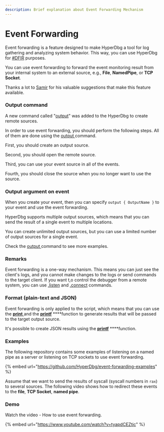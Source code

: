 ```yaml
---
description: Brief explanation about Event Forwarding Mechanism
---
```


# Event Forwarding

Event forwarding is a feature designed to make HyperDbg a tool for log gathering and analyzing system behavior. This way, you can use HyperDbg for [\#DFIR](https://twitter.com/search?q=%23dfir) purposes.

You can use event forwarding to forward the event monitoring result from your internal system to an external source, e.g., **File**, **NamedPipe**, or **TCP Socket**.

Thanks a lot to [Samir](https://twitter.com/SBousseaden) for his valuable suggestions that make this feature available.

### Output command

A new command called "[output](https://docs.hyperdbg.org/commands/debugging-commands/output)" was added to the HyperDbg to create remote sources.

In order to use event forwarding, you should perform the following steps. All of them are done using the [output ](https://docs.hyperdbg.org/commands/debugging-commands/output)command.

First, you should create an output source.

Second, you should open the remote source.

Third, you can use your event source in all of the events.

Fourth, you should close the source when you no longer want to use the source.

### Output argument on event

When you create your event, then you can specify  `output { OutputName }` to your event and use the event forwarding.

HyperDbg supports multiple output sources, which means that you can send the result of a single event to multiple locations.

You can create unlimited output sources, but you can use a limited number of output sources for a single event.

Check the [output ](https://docs.hyperdbg.org/commands/debugging-commands/output)command to see more examples.

### Remarks

Event forwarding is a one-way mechanism. This means you can just see the client's logs, and you cannot make changes to the logs or send commands to the target client. If you want t,o control the debugger from a remote system, you can use [.listen](https://docs.hyperdbg.org/commands/meta-commands/.listen) and [.connect](https://docs.hyperdbg.org/commands/meta-commands/.connect) commands.

### Format \(plain-text and JSON\)

Event forwarding is only applied to the script, which means that you can use the [**print** ](https://docs.hyperdbg.org/commands/scripting-language/functions/exports/print)and the [**printf**](https://docs.hyperdbg.org/commands/scripting-language/functions/exports/printf) ****function to generate results that will be passed to the target output source.

It's possible to create JSON results using the [**printf**](https://docs.hyperdbg.org/commands/scripting-language/functions/exports/printf) ****function.

### Examples

The following repository contains some examples of listening on a named pipe as a server or listening on TCP sockets to use event forwarding.

{% embed url="https://github.com/HyperDbg/event-forwarding-examples" %}

Assume that we want to send the results of syscall \(syscall numbers in `rax`\) to several sources. The following video shows how to redirect these events to the **file**, **TCP Socket**, **named pipe**.

### Demo

Watch the video - How to use event forwarding.

{% embed url="https://www.youtube.com/watch?v=tyapdCEZtic" %}



